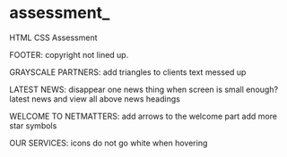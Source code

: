 # assessment_
HTML CSS Assessment

FOOTER:
copyright not lined up.

GRAYSCALE PARTNERS:
add triangles to clients
text messed up

LATEST NEWS:
disappear one news thing when screen is small enough?
latest news and view all above news headings

WELCOME TO NETMATTERS:
add arrows to the welcome part
add more star symbols

OUR SERVICES:
icons do not go white when hovering